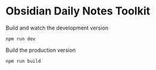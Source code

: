 # Obsidian Daily Notes Toolkit

Build and watch the development version

```shell
npm run dev
```

Build the production version

```shell
npm run build
```
